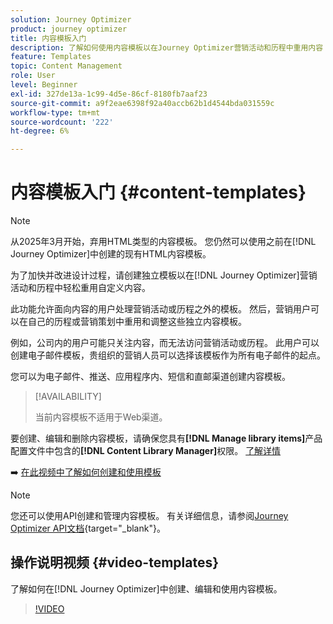 ```yaml
---
solution: Journey Optimizer
product: journey optimizer
title: 内容模板入门
description: 了解如何使用内容模板以在Journey Optimizer营销活动和历程中重用内容
feature: Templates
topic: Content Management
role: User
level: Beginner
exl-id: 327de13a-1c99-4d5e-86cf-8180fb7aaf23
source-git-commit: a9f2eae6398f92a40accb62b1d4544bda031559c
workflow-type: tm+mt
source-wordcount: '222'
ht-degree: 6%

---
```



# 内容模板入门 {#content-templates}

>[!NOTE]
>
>从2025年3月开始，弃用HTML类型的内容模板。 您仍然可以使用之前在[!DNL Journey Optimizer]中创建的现有HTML内容模板。

为了加快并改进设计过程，请创建独立模板以在[!DNL Journey Optimizer]营销活动和历程中轻松重用自定义内容。

此功能允许面向内容的用户处理营销活动或历程之外的模板。 然后，营销用户可以在自己的历程或营销策划中重用和调整这些独立内容模板。

<!--![](../rn/assets/do-not-localize/content-template.gif)-->

例如，公司内的用户可能只关注内容，而无法访问营销活动或历程。 此用户可以创建电子邮件模板，贵组织的营销人员可以选择该模板作为所有电子邮件的起点。

您可以为电子邮件、推送、应用程序内、短信和直邮渠道创建内容模板。

>[!AVAILABILITY]
>
>当前内容模板不适用于Web渠道。

要创建、编辑和删除内容模板，请确保您具有&#x200B;**[!DNL Manage library items]**&#x200B;产品配置文件中包含的&#x200B;**[!DNL Content Library Manager]**&#x200B;权限。 [了解详情](../administration/ootb-product-profiles.md#content-library-manager)

➡️ [在此视频中了解如何创建和使用模板](#video-templates)

>[!NOTE]
>
>您还可以使用API创建和管理内容模板。 有关详细信息，请参阅[Journey Optimizer API文档](https://developer.adobe.com/journey-optimizer-apis/references/content/){target="_blank"}。

## 操作说明视频 {#video-templates}

了解如何在[!DNL Journey Optimizer]中创建、编辑和使用内容模板。

>[!VIDEO](https://video.tv.adobe.com/v/3418582/?quality=12&captions=chi_hans)
